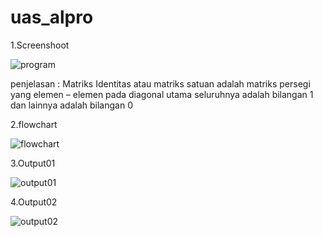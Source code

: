 # uas_alpro

1.Screenshoot

![program](https://user-images.githubusercontent.com/59870141/72343250-fd743300-3700-11ea-9c9f-1db97bd2a308.png)

penjelasan : Matriks Identitas atau matriks satuan adalah matriks persegi yang elemen – elemen pada diagonal utama seluruhnya adalah bilangan 1 dan lainnya adalah bilangan 0

2.flowchart


![flowchart](https://user-images.githubusercontent.com/59870141/72343058-90609d80-3700-11ea-8b13-82478afa370c.png)


3.Output01

![output01](https://user-images.githubusercontent.com/59870141/72343029-88086280-3700-11ea-977e-9ae065926f9a.png)


4.Output02

![output02](https://user-images.githubusercontent.com/59870141/72342766-dc5f1280-36ff-11ea-9685-5980cf69d0c1.png)
